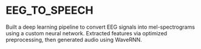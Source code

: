 # EEG_TO_SPEECH
Built a deep learning pipeline to convert EEG signals into mel-spectrograms using a custom neural network. Extracted features via optimized preprocessing, then generated audio using WaveRNN. 
